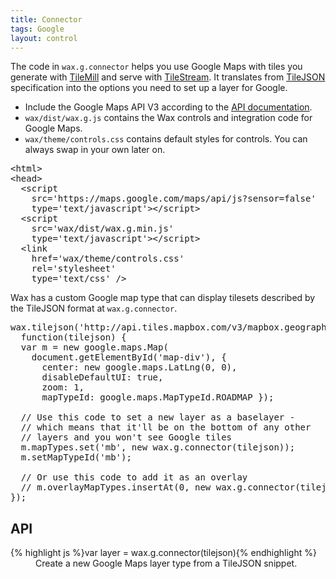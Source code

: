 ```yaml
---
title: Connector
tags: Google
layout: control
---
```


The code in `wax.g.connector` helps you use Google Maps with tiles you generate with
[TileMill](http://tilemill.com) and serve with
[TileStream](http://mapbox.com/tilestream). It translates from [TileJSON](https://github.com/mapbox/tilejson)
specification into the options you need to set up a layer for Google.

- Include the Google Maps API V3 according to the [API documentation](http://code.google.com/apis/maps/documentation/javascript/tutorial.html#Loading_the_Maps_API).
- `wax/dist/wax.g.js` contains the Wax controls and integration code for
  Google Maps.
- `wax/theme/controls.css` contains default styles for controls. You can always
  swap in your own later on.

<pre class='prettyprint'>
&lt;html&gt;
&lt;head&gt;
  &lt;script
    src='https://maps.google.com/maps/api/js?sensor=false'
    type='text/javascript'&gt;&lt;/script&gt;
  &lt;script
    src='wax/dist/wax.g.min.js'
    type='text/javascript'&gt;&lt;/script&gt;
  &lt;link
    href='wax/theme/controls.css'
    rel='stylesheet'
    type='text/css' /&gt;
</pre>

Wax has a custom Google map type that can display tilesets described by
the TileJSON format at `wax.g.connector`.

<div id='map-div' class='demo-map'></div>

<pre class='prettyprint live'>
wax.tilejson('http://api.tiles.mapbox.com/v3/mapbox.geography-class.jsonp',
  function(tilejson) {
  var m = new google.maps.Map(
    document.getElementById('map-div'), {
      center: new google.maps.LatLng(0, 0),
      disableDefaultUI: true,
      zoom: 1,
      mapTypeId: google.maps.MapTypeId.ROADMAP });

  // Use this code to set a new layer as a baselayer -
  // which means that it'll be on the bottom of any other
  // layers and you won't see Google tiles
  m.mapTypes.set('mb', new wax.g.connector(tilejson));
  m.setMapTypeId('mb');

  // Or use this code to add it as an overlay
  // m.overlayMapTypes.insertAt(0, new wax.g.connector(tilejson));
});
</pre>

## API

<dl>
  <dt>{% highlight js %}var layer = wax.g.connector(tilejson){% endhighlight %}</dt>
  <dd>
    Create a new Google Maps layer type from a TileJSON snippet.
  </dd>
</dl>

